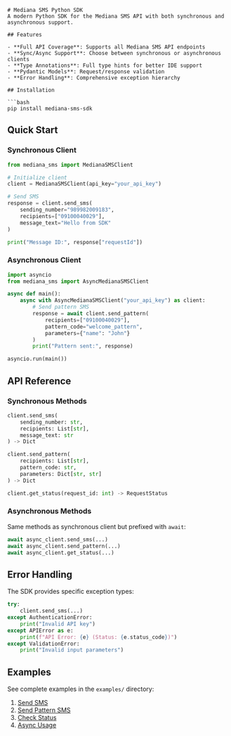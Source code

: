 
```
# Mediana SMS Python SDK
A modern Python SDK for the Mediana SMS API with both synchronous and asynchronous support.

## Features

- **Full API Coverage**: Supports all Mediana SMS API endpoints
- **Sync/Async Support**: Choose between synchronous or asynchronous clients
- **Type Annotations**: Full type hints for better IDE support
- **Pydantic Models**: Request/response validation
- **Error Handling**: Comprehensive exception hierarchy

## Installation

```bash
pip install mediana-sms-sdk
```

## Quick Start

### Synchronous Client

```python
from mediana_sms import MedianaSMSClient

# Initialize client
client = MedianaSMSClient(api_key="your_api_key")

# Send SMS
response = client.send_sms(
    sending_number="989982009183",
    recipients=["09100040029"],
    message_text="Hello from SDK"
)

print("Message ID:", response["requestId"])
```

### Asynchronous Client

```python
import asyncio
from mediana_sms import AsyncMedianaSMSClient

async def main():
    async with AsyncMedianaSMSClient("your_api_key") as client:
        # Send pattern SMS
        response = await client.send_pattern(
            recipients=["09100040029"],
            pattern_code="welcome_pattern",
            parameters={"name": "John"}
        )
        print("Pattern sent:", response)

asyncio.run(main())
```

## API Reference

### Synchronous Methods

```python
client.send_sms(
    sending_number: str,
    recipients: List[str],
    message_text: str
) -> Dict

client.send_pattern(
    recipients: List[str],
    pattern_code: str,
    parameters: Dict[str, str]
) -> Dict

client.get_status(request_id: int) -> RequestStatus
```

### Asynchronous Methods

Same methods as synchronous client but prefixed with `await`:

```python
await async_client.send_sms(...)
await async_client.send_pattern(...)
await async_client.get_status(...)
```

## Error Handling

The SDK provides specific exception types:

```python
try:
    client.send_sms(...)
except AuthenticationError:
    print("Invalid API key")
except APIError as e:
    print(f"API Error: {e} (Status: {e.status_code})")
except ValidationError:
    print("Invalid input parameters")
```

## Examples

See complete examples in the `examples/` directory:

1. [Send SMS](examples/send_sms.py)
2. [Send Pattern SMS](examples/send_pattern.py)
3. [Check Status](examples/check_status.py)
4. [Async Usage](examples/async_example.py)

```
```
